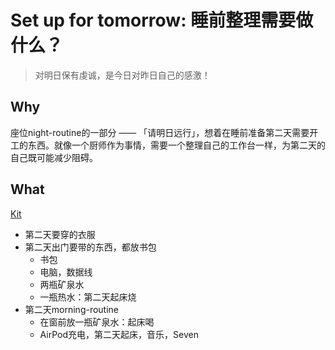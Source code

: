 # Set up for tomorrow: 睡前整理需要做什么？


> 对明日保有虔诚，是今日对昨日自己的感激！


## Why

座位night-routine的一部分 —— 「请明日远行」，想着在睡前准备第二天需要开工的东西。就像一个厨师作为事情，需要一个整理自己的工作台一样，为第二天的自己既可能减少阻碍。


## What

[Kit](https://kit.co/will.wang.wang/kit-for-tomorrow)

* 第二天要穿的衣服
* 第二天出门要带的东西，都放书包
	* 书包
	* 电脑，数据线
	* 两瓶矿泉水
	* 一瓶热水：第二天起床烧 	
* 第二天morning-routine
	* 在窗前放一瓶矿泉水：起床喝
	* AirPod充电，第二天起床，音乐，Seven 	